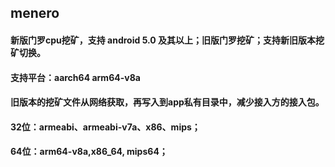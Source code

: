 ## menero

#### 新版门罗cpu挖矿，支持 android 5.0 及其以上；旧版门罗挖矿；支持新旧版本挖矿切换。
#### 支持平台：aarch64 arm64-v8a

#### 旧版本的挖矿文件从网络获取，再写入到app私有目录中，减少接入方的接入包。

#### 32位：armeabi、armeabi-v7a、x86、mips；
#### 64位：arm64-v8a,x86_64, mips64；